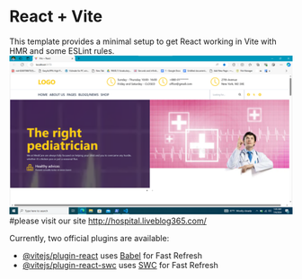 # React + Vite

This template provides a minimal setup to get React working in Vite with HMR and some ESLint rules.
<img src="./readmeImg/Screenshot 2024-07-06 010411.png">
#please visit our site http://hospital.liveblog365.com/

Currently, two official plugins are available:

- [@vitejs/plugin-react](https://github.com/vitejs/vite-plugin-react/blob/main/packages/plugin-react/README.md) uses [Babel](https://babeljs.io/) for Fast Refresh
- [@vitejs/plugin-react-swc](https://github.com/vitejs/vite-plugin-react-swc) uses [SWC](https://swc.rs/) for Fast Refresh
